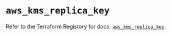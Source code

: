 # `aws_kms_replica_key`

Refer to the Terraform Registory for docs: [`aws_kms_replica_key`](https://registry.terraform.io/providers/hashicorp/aws/5.6.1/docs/resources/kms_replica_key).
